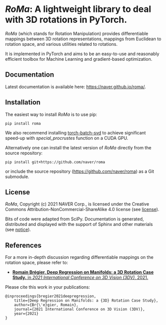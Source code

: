 # *RoMa*: A lightweight library to deal with 3D rotations in PyTorch.

*RoMa* (which stands for Rotation Manipulation) provides differentiable mappings between 3D rotation representations, mappings from Euclidean to rotation space, and various utilities related to rotations.

It is implemented in PyTorch and aims to be an easy-to-use and reasonably efficient toolbox for Machine Learning and gradient-based optimization.

## Documentation
Latest documentation is available here: https://naver.github.io/roma/.

## Installation
The easiest way to install *RoMa* is to use pip:
```
pip install roma
```
We also recommend installing [torch-batch-svd](https://github.com/KinglittleQ/torch-batch-svd)
to achieve significant speed-up with _special_procrustes_ function on a CUDA GPU.

Alternatively one can install the latest version of *RoMa* directly from the source repository:
```
pip install git+https://github.com/naver/roma
```
or include the source repository (https://github.com/naver/roma) as a Git submodule.

## License
*RoMa*, Copyright (c) 2021 NAVER Corp., is licensed under the Creative Commons Attribution-NonCommercial-ShareAlike 4.0 license (see [license](https://github.com/naver/roma/blob/master/LICENSE)).

Bits of code were adapted from SciPy. Documentation is generated, distributed and displayed with the support of Sphinx and other materials (see [notice](https://github.com/naver/roma/blob/master/NOTICE)).

## References
For a more in-depth discussion regarding differentiable mappings on the rotation space, please refer to:
- [__Romain Brégier, Deep Regression on Manifolds: a 3D Rotation Case Study.__ in _2021 International Conference on 3D Vision (3DV)_, 2021.](https://arxiv.org/abs/2103.16317)

Please cite this work in your publications:
```
@inproceedings{bregier2021deepregression,
	title={Deep Regression on Manifolds: a {3D} Rotation Case Study},
	author={Br{\'e}gier, Romain},
	journal={2021 International Conference on 3D Vision (3DV)},
	year={2021}
}
```

